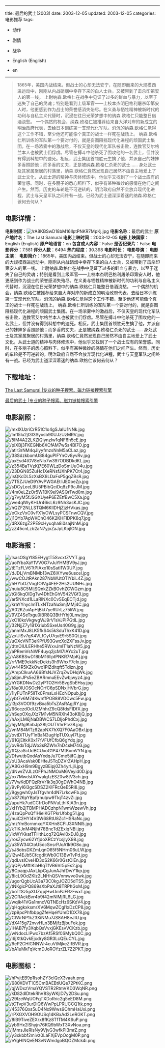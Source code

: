 
---
title: 最后的武士(2003)
date: 2003-12-05
updated: 2003-12-05
categories: 电影推荐
tags:
- 动作
- 剧情
- 战争

- English (English)
- en
---


> 1865年，美国内战结束。但战士的心却无法安宁，在随即而来的大规模西进运动中，刚刚从内战硝烟中幸存下来的白人士兵，又被带到了击杀印第安人的第一线。 上尉纳森.欧格仁在战争中见证了过多的鲜血与暴力，以至于迷失了自己的灵魂；特别是看到上级军官——上校本杰明巴格利屠杀印第安人时，他更感到作为战士的荣誉感消失殆尽。在义勇与牺牲精神被新时代的功利与自私主义代替时，沉浸在往日光荣梦想中的纳森.欧格仁只能整日借酒浇愁。 一个偶然的机会，纳森.欧格仁被推荐给来自大洋对岸的新成立的明治政府代表，去给日本训练第一支现代化军队。消沉的纳森.欧格仁觉得这个工作不错，至少他还可能像个真正的战士一样死在战场上。  纳森.欧格仁所训练的军队第一个要对付的，就是妄图阻挡现代化进程的顽固武士集团。在一场浓雾中的激战后，不仅天皇的现代化军队被击败，连教官艾尔格兰本人也被武士们俘虏。尽管在搏斗中他杀死了围攻他的一名武士，但并没有得到料想中的速死。相反，武士集团首领胜元生擒了他，并派自己的妹妹多香照顾他；而多香的丈夫，正是被纳森.欧格仁杀死的武士…… 身处武士及其家属聚居的村落里，纳森.欧格仁竟然发现自己居然不由自主地爱上了武士文化，从武士道的精神与肉体修炼中，他似乎又找到了一个战士应有的荣誉感。同时，在多丽子的悉心照料下，似乎有某种微妙的感情在他们之间产生。然而，历史的车轮是不可逆转的，明治政府自然不会放弃现代化进程，武士与天皇军队之间终有一战。已经为武士道深深着迷的纳森.欧格仁该何去何从？

## **电影详情**：

**电影封面**：<img src="https://image.tmdb.org/t/p/w200/rA8KBSwD18bM16IlptPNKR7MpKj.jpg" alt="/rA8KBSwD18bM16IlptPNKR7MpKj.jpg" title="/rA8KBSwD18bM16IlptPNKR7MpKj.jpg">
**电影名称**：最后的武士
**原产地片名**：The Last Samurai
**电影上映时间**：2003-12-05
**电影上映国家**：English (English)
**原产地语言**：en
**包含成人内容**：False
**是否纪录片**：False
**电影评分**：7.581
**评分人数**：6494
**热门程度**：30.398
**电影时长**：
**电影导演**：
**电影主演**：
**电影简介**：1865年，美国内战结束。但战士的心却无法安宁，在随即而来的大规模西进运动中，刚刚从内战硝烟中幸存下来的白人士兵，又被带到了击杀印第安人的第一线。 上尉纳森.欧格仁在战争中见证了过多的鲜血与暴力，以至于迷失了自己的灵魂；特别是看到上级军官——上校本杰明巴格利屠杀印第安人时，他更感到作为战士的荣誉感消失殆尽。在义勇与牺牲精神被新时代的功利与自私主义代替时，沉浸在往日光荣梦想中的纳森.欧格仁只能整日借酒浇愁。 一个偶然的机会，纳森.欧格仁被推荐给来自大洋对岸的新成立的明治政府代表，去给日本训练第一支现代化军队。消沉的纳森.欧格仁觉得这个工作不错，至少他还可能像个真正的战士一样死在战场上。  纳森.欧格仁所训练的军队第一个要对付的，就是妄图阻挡现代化进程的顽固武士集团。在一场浓雾中的激战后，不仅天皇的现代化军队被击败，连教官艾尔格兰本人也被武士们俘虏。尽管在搏斗中他杀死了围攻他的一名武士，但并没有得到料想中的速死。相反，武士集团首领胜元生擒了他，并派自己的妹妹多香照顾他；而多香的丈夫，正是被纳森.欧格仁杀死的武士…… 身处武士及其家属聚居的村落里，纳森.欧格仁竟然发现自己居然不由自主地爱上了武士文化，从武士道的精神与肉体修炼中，他似乎又找到了一个战士应有的荣誉感。同时，在多丽子的悉心照料下，似乎有某种微妙的感情在他们之间产生。然而，历史的车轮是不可逆转的，明治政府自然不会放弃现代化进程，武士与天皇军队之间终有一战。已经为武士道深深着迷的纳森.欧格仁该何去何从？

## **下载地址**：
[The Last Samurai |专业的种子搜索、磁力链接搜索引擎](https://movie.amd794.com:2083/?search=The%20Last%20Samurai&ordering=&mode=match_phrase&page_size=10&page=1)

[最后的武士 |专业的种子搜索、磁力链接搜索引擎](https://movie.amd794.com:2083/?search=%E6%9C%80%E5%90%8E%E7%9A%84%E6%AD%A6%E5%A3%AB&ordering=&mode=match_phrase&page_size=10&page=1)
 

## **电影剧照**：
<img src="https://image.tmdb.org/t/p/original/mxlXUzriCrR51C1o4gSJalU1NNk.jpg" alt="/mxlXUzriCrR51C1o4gSJalU1NNk.jpg" title="/mxlXUzriCrR51C1o4gSJalU1NNk.jpg"><img src="https://image.tmdb.org/t/p/original/lm15lu2jt3I3Syxsb90UJzUzMRV.jpg" alt="/lm15lu2jt3I3Syxsb90UJzUzMRV.jpg" title="/lm15lu2jt3I3Syxsb90UJzUzMRV.jpg"><img src="https://image.tmdb.org/t/p/original/5IM4A22LKZlQiynzIw1qNF6h5cE.jpg" alt="/5IM4A22LKZlQiynzIw1qNF6h5cE.jpg" title="/5IM4A22LKZlQiynzIw1qNF6h5cE.jpg"><img src="https://image.tmdb.org/t/p/original/piXBj3FKEGNb6XCfAM7w5s4BI7O.jpg" alt="/piXBj3FKEGNb6XCfAM7w5s4BI7O.jpg" title="/piXBj3FKEGNb6XCfAM7w5s4BI7O.jpg"><img src="https://image.tmdb.org/t/p/original/atlr3rNM4qJiyyfmzsNnM5aCLaz.jpg" alt="/atlr3rNM4qJiyyfmzsNnM5aCLaz.jpg" title="/atlr3rNM4qJiyyfmzsNnM5aCLaz.jpg"><img src="https://image.tmdb.org/t/p/original/38SdzkbomU884guPIFYnOv8yvRv.jpg" alt="/38SdzkbomU884guPIFYnOv8yvRv.jpg" title="/38SdzkbomU884guPIFYnOv8yvRv.jpg"><img src="https://image.tmdb.org/t/p/original/axEsd4tGV8eNlo7w397ODBDkdKL.jpg" alt="/axEsd4tGV8eNlo7w397ODBDkdKL.jpg" title="/axEsd4tGV8eNlo7w397ODBDkdKL.jpg"><img src="https://image.tmdb.org/t/p/original/z354BaTVzKj7E60WLzDoSmUuO4u.jpg" alt="/z354BaTVzKj7E60WLzDoSmUuO4u.jpg" title="/z354BaTVzKj7E60WLzDoSmUuO4u.jpg"><img src="https://image.tmdb.org/t/p/original/23DGN85ZuHc1XeRNsfJXhPK7Ot4.jpg" alt="/23DGN85ZuHc1XeRNsfJXhPK7Ot4.jpg" title="/23DGN85ZuHc1XeRNsfJXhPK7Ot4.jpg"><img src="https://image.tmdb.org/t/p/original/isQKcDL5zXsBX9LDaFsP5gqZBsR.jpg" alt="/isQKcDL5zXsBX9LDaFsP5gqZBsR.jpg" title="/isQKcDL5zXsBX9LDaFsP5gqZBsR.jpg"><img src="https://image.tmdb.org/t/p/original/7T5ZJUeD9YAvPWGAEtliJE0beZp.jpg" alt="/7T5ZJUeD9YAvPWGAEtliJE0beZp.jpg" title="/7T5ZJUeD9YAvPWGAEtliJE0beZp.jpg"><img src="https://image.tmdb.org/t/p/original/sDCyLeeLBU5PBibQciDq8zP9cJM.jpg" alt="/sDCyLeeLBU5PBibQciDq8zP9cJM.jpg" title="/sDCyLeeLBU5PBibQciDq8zP9cJM.jpg"><img src="https://image.tmdb.org/t/p/original/4m0eLZzOr5W1BK9el9ASQrTwd0m.jpg" alt="/4m0eLZzOr5W1BK9el9ASQrTwd0m.jpg" title="/4m0eLZzOr5W1BK9el9ASQrTwd0m.jpg"><img src="https://image.tmdb.org/t/p/original/g7vyM5fJSGXUyeP6EZEtfBwC5Xa.jpg" alt="/g7vyM5fJSGXUyeP6EZEtfBwC5Xa.jpg" title="/g7vyM5fJSGXUyeP6EZEtfBwC5Xa.jpg"><img src="https://image.tmdb.org/t/p/original/we4qlWyKHUr46isL6z9Nh3asKJC.jpg" alt="/we4qlWyKHUr46isL6z9Nh3asKJC.jpg" title="/we4qlWyKHUr46isL6z9Nh3asKJC.jpg"><img src="https://image.tmdb.org/t/p/original/hQZF2NLLSTQM6KlIDHjZjzHVkas.jpg" alt="/hQZF2NLLSTQM6KlIDHjZjzHVkas.jpg" title="/hQZF2NLLSTQM6KlIDHjZjzHVkas.jpg"><img src="https://image.tmdb.org/t/p/original/eCkzVxC0vFX1yOWLsyPCSTnwCQV.jpg" alt="/eCkzVxC0vFX1yOWLsyPCSTnwCQV.jpg" title="/eCkzVxC0vFX1yOWLsyPCSTnwCQV.jpg"><img src="https://image.tmdb.org/t/p/original/j1QYb7ApWKChO46K2KHFlDPK8q7.jpg" alt="/j1QYb7ApWKChO46K2KHFlDPK8q7.jpg" title="/j1QYb7ApWKChO46K2KHFlDPK8q7.jpg"><img src="https://image.tmdb.org/t/p/original/dRX6zgZ2PE9cHyuqha8i0sajNhM.jpg" alt="/dRX6zgZ2PE9cHyuqha8i0sajNhM.jpg" title="/dRX6zgZ2PE9cHyuqha8i0sajNhM.jpg"><img src="https://image.tmdb.org/t/p/original/zZ45cnLzb2aN7yjoZaJpLKojlON.jpg" alt="/zZ45cnLzb2aN7yjoZaJpLKojlON.jpg" title="/zZ45cnLzb2aN7yjoZaJpLKojlON.jpg">

## **电影海报**：
<img src="https://image.tmdb.org/t/p/original/lsasOSgYI85EHygtT5SvcxtZVYT.jpg" alt="/lsasOSgYI85EHygtT5SvcxtZVYT.jpg" title="/lsasOSgYI85EHygtT5SvcxtZVYT.jpg"><img src="https://image.tmdb.org/t/p/original/uolYbaXaY1VV0G7vJuYHMBV9yJ.jpg" alt="/uolYbaXaY1VV0G7vJuYHMBV9yJ.jpg" title="/uolYbaXaY1VV0G7vJuYHMBV9yJ.jpg"><img src="https://image.tmdb.org/t/p/original/tETzFLV6TtPIAxo10sSatI1W0UP.jpg" alt="/tETzFLV6TtPIAxo10sSatI1W0UP.jpg" title="/tETzFLV6TtPIAxo10sSatI1W0UP.jpg"><img src="https://image.tmdb.org/t/p/original/dJDLjVmBNMb13wZ6lXYwe6uscel.jpg" alt="/dJDLjVmBNMb13wZ6lXYwe6uscel.jpg" title="/dJDLjVmBNMb13wZ6lXYwe6uscel.jpg"><img src="https://image.tmdb.org/t/p/original/wwCOJtRAkn287NbWUtOTlYbiL4Z.jpg" alt="/wwCOJtRAkn287NbWUtOTlYbiL4Z.jpg" title="/wwCOJtRAkn287NbWUtOTlYbiL4Z.jpg"><img src="https://image.tmdb.org/t/p/original/hHYbOZVogfOIVg4FEF2Hs2UUNHs.jpg" alt="/hHYbOZVogfOIVg4FEF2Hs2UUNHs.jpg" title="/hHYbOZVogfOIVg4FEF2Hs2UUNHs.jpg"><img src="https://image.tmdb.org/t/p/original/nuiu8C5MIjSQnkZZkBOvhZCWGzm.jpg" alt="/nuiu8C5MIjSQnkZZkBOvhZCWGzm.jpg" title="/nuiu8C5MIjSQnkZZkBOvhZCWGzm.jpg"><img src="https://image.tmdb.org/t/p/original/tGI6kqOIDgTw4DhEhGhV542VGf3.jpg" alt="/tGI6kqOIDgTw4DhEhGhV542VGf3.jpg" title="/tGI6kqOIDgTw4DhEhGhV542VGf3.jpg"><img src="https://image.tmdb.org/t/p/original/ar5NXcd1LLaRlNXc0CvSEqECTjd.jpg" alt="/ar5NXcd1LLaRlNXc0CvSEqECTjd.jpg" title="/ar5NXcd1LLaRlNXc0CvSEqECTjd.jpg"><img src="https://image.tmdb.org/t/p/original/kraYYnycImTLxNTzaNuSmjMMj4C.jpg" alt="/kraYYnycImTLxNTzaNuSmjMMj4C.jpg" title="/kraYYnycImTLxNTzaNuSmjMMj4C.jpg"><img src="https://image.tmdb.org/t/p/original/A02KZuiApHjBkt7yeRUrLz75liW.jpg" alt="/A02KZuiApHjBkt7yeRUrLz75liW.jpg" title="/A02KZuiApHjBkt7yeRUrLz75liW.jpg"><img src="https://image.tmdb.org/t/p/original/9VZ4SeTxgu0iBR8Q3BtHYhj0Lnw.jpg" alt="/9VZ4SeTxgu0iBR8Q3BtHYhj0Lnw.jpg" title="/9VZ4SeTxgu0iBR8Q3BtHYhj0Lnw.jpg"><img src="https://image.tmdb.org/t/p/original/xC10koVkgwgWJ9rV1sVJPIPGtlL.jpg" alt="/xC10koVkgwgWJ9rV1sVJPIPGtlL.jpg" title="/xC10koVkgwgWJ9rV1sVJPIPGtlL.jpg"><img src="https://image.tmdb.org/t/p/original/32NjjZ7y1B1Xriub5SxeUs40G9g.jpg" alt="/32NjjZ7y1B1Xriub5SxeUs40G9g.jpg" title="/32NjjZ7y1B1Xriub5SxeUs40G9g.jpg"><img src="https://image.tmdb.org/t/p/original/anmMxJ8LK5fkS4s5kSduThxK41D.jpg" alt="/anmMxJ8LK5fkS4s5kSduThxK41D.jpg" title="/anmMxJ8LK5fkS4s5kSduThxK41D.jpg"><img src="https://image.tmdb.org/t/p/original/zxUiSv7gK4VLfCyU7quE9r5S0Qt.jpg" alt="/zxUiSv7gK4VLfCyU7quE9r5S0Qt.jpg" title="/zxUiSv7gK4VLfCyU7quE9r5S0Qt.jpg"><img src="https://image.tmdb.org/t/p/original/uOXcVNT3eKPfU93GwcXd2XFssJv.jpg" alt="/uOXcVNT3eKPfU93GwcXd2XFssJv.jpg" title="/uOXcVNT3eKPfU93GwcXd2XFssJv.jpg"><img src="https://image.tmdb.org/t/p/original/dtnOIULERHhe5RWxvJmIT1aNzW5.jpg" alt="/dtnOIULERHhe5RWxvJmIT1aNzW5.jpg" title="/dtnOIULERHhe5RWxvJmIT1aNzW5.jpg"><img src="https://image.tmdb.org/t/p/original/aPRemVsNWF4uyq2jcMl7IAYc2uT.jpg" alt="/aPRemVsNWF4uyq2jcMl7IAYc2uT.jpg" title="/aPRemVsNWF4uyq2jcMl7IAYc2uT.jpg"><img src="https://image.tmdb.org/t/p/original/rA8KBSwD18bM16IlptPNKR7MpKj.jpg" alt="/rA8KBSwD18bM16IlptPNKR7MpKj.jpg" title="/rA8KBSwD18bM16IlptPNKR7MpKj.jpg"><img src="https://image.tmdb.org/t/p/original/rrVME9ekkNcDekts3h9WhxF7cIx.jpg" alt="/rrVME9ekkNcDekts3h9WhxF7cIx.jpg" title="/rrVME9ekkNcDekts3h9WhxF7cIx.jpg"><img src="https://image.tmdb.org/t/p/original/w44R5KZkOwx1PIZdItqft5Tdizn.jpg" alt="/w44R5KZkOwx1PIZdItqft5Tdizn.jpg" title="/w44R5KZkOwx1PIZdItqft5Tdizn.jpg"><img src="https://image.tmdb.org/t/p/original/AmpClkuAA66BfsNJVZrqZwDHqWk.jpg" alt="/AmpClkuAA66BfsNJVZrqZwDHqWk.jpg" title="/AmpClkuAA66BfsNJVZrqZwDHqWk.jpg"><img src="https://image.tmdb.org/t/p/original/a8jmJPs5eZBARmnuEEvZwbjwyz4.jpg" alt="/a8jmJPs5eZBARmnuEEvZwbjwyz4.jpg" title="/a8jmJPs5eZBARmnuEEvZwbjwyz4.jpg"><img src="https://image.tmdb.org/t/p/original/hYGKDNwDz2yPTO2Hr5BvgSbEHsy.jpg" alt="/hYGKDNwDz2yPTO2Hr5BvgSbEHsy.jpg" title="/hYGKDNwDz2yPTO2Hr5BvgSbEHsy.jpg"><img src="https://image.tmdb.org/t/p/original/f8a0lUOSOcNCrfC6pSDNxjHVbrG.jpg" alt="/f8a0lUOSOcNCrfC6pSDNxjHVbrG.jpg" title="/f8a0lUOSOcNCrfC6pSDNxjHVbrG.jpg"><img src="https://image.tmdb.org/t/p/original/1iyFUTnP5llTx0PmsLxHEcNOpub.jpg" alt="/1iyFUTnP5llTx0PmsLxHEcNOpub.jpg" title="/1iyFUTnP5llTx0PmsLxHEcNOpub.jpg"><img src="https://image.tmdb.org/t/p/original/ybt7v6M74KwnffPOB88VDCwc5Fw.jpg" alt="/ybt7v6M74KwnffPOB88VDCwc5Fw.jpg" title="/ybt7v6M74KwnffPOB88VDCwc5Fw.jpg"><img src="https://image.tmdb.org/t/p/original/i3p3VOOf9zvBxa5bTsZAsRAgjRY.jpg" alt="/i3p3VOOf9zvBxa5bTsZAsRAgjRY.jpg" title="/i3p3VOOf9zvBxa5bTsZAsRAgjRY.jpg"><img src="https://image.tmdb.org/t/p/original/66oczdOdUZMhhrZ9cQ8fdsFlDfX.jpg" alt="/66oczdOdUZMhhrZ9cQ8fdsFlDfX.jpg" title="/66oczdOdUZMhhrZ9cQ8fdsFlDfX.jpg"><img src="https://image.tmdb.org/t/p/original/hSepOXqJXz7M1vM5NRXh43oK8jQ.jpg" alt="/hSepOXqJXz7M1vM5NRXh43oK8jQ.jpg" title="/hSepOXqJXz7M1vM5NRXh43oK8jQ.jpg"><img src="https://image.tmdb.org/t/p/original/hAxjLM6jNaDBWCS7LDIjoPhdCxj.jpg" alt="/hAxjLM6jNaDBWCS7LDIjoPhdCxj.jpg" title="/hAxjLM6jNaDBWCS7LDIjoPhdCxj.jpg"><img src="https://image.tmdb.org/t/p/original/hjyMfgIKnbJp28IjOUTVhrPlvz8.jpg" alt="/hjyMfgIKnbJp28IjOUTVhrPlvz8.jpg" title="/hjyMfgIKnbJp28IjOUTVhrPlvz8.jpg"><img src="https://image.tmdb.org/t/p/original/vnM84MTz62apNX7hXQ7F0AaOBxl.jpg" alt="/vnM84MTz62apNX7hXQ7F0AaOBxl.jpg" title="/vnM84MTz62apNX7hXQ7F0AaOBxl.jpg"><img src="https://image.tmdb.org/t/p/original/ovtDiTUyF1nBaN3ugHpTUXuyI7f.jpg" alt="/ovtDiTUyF1nBaN3ugHpTUXuyI7f.jpg" title="/ovtDiTUyF1nBaN3ugHpTUXuyI7f.jpg"><img src="https://image.tmdb.org/t/p/original/61GjEltkK0x17rVFUfCfbQ6gYdq.jpg" alt="/61GjEltkK0x17rVFUfCfbQ6gYdq.jpg" title="/61GjEltkK0x17rVFUfCfbQ6gYdq.jpg"><img src="https://image.tmdb.org/t/p/original/ovRdxTdjJWo3sRZWlv7nD4sM74G.jpg" alt="/ovRdxTdjJWo3sRZWlv7nD4sM74G.jpg" title="/ovRdxTdjJWo3sRZWlv7nD4sM74G.jpg"><img src="https://image.tmdb.org/t/p/original/ffQzaScUdBCUxoG1P47MtKxmVYN.jpg" alt="/ffQzaScUdBCUxoG1P47MtKxmVYN.jpg" title="/ffQzaScUdBCUxoG1P47MtKxmVYN.jpg"><img src="https://image.tmdb.org/t/p/original/DfwutbQodAsYxdqJu7Cme5jifC.jpg" alt="/DfwutbQodAsYxdqJu7Cme5jifC.jpg" title="/DfwutbQodAsYxdqJu7Cme5jifC.jpg"><img src="https://image.tmdb.org/t/p/original/oU3AcaVak0EHfeJ5TqDZVrZAHpH.jpg" alt="/oU3AcaVak0EHfeJ5TqDZVrZAHpH.jpg" title="/oU3AcaVak0EHfeJ5TqDZVrZAHpH.jpg"><img src="https://image.tmdb.org/t/p/original/A8GxH9m9BgyzBEipj0Zh4yrLjli.jpg" alt="/A8GxH9m9BgyzBEipj0Zh4yrLjli.jpg" title="/A8GxH9m9BgyzBEipj0Zh4yrLjli.jpg"><img src="https://image.tmdb.org/t/p/original/dNwrZVJLzOFPhJNMOxM6Veyid0D.jpg" alt="/dNwrZVJLzOFPhJNMOxM6Veyid0D.jpg" title="/dNwrZVJLzOFPhJNMOxM6Veyid0D.jpg"><img src="https://image.tmdb.org/t/p/original/ox7MwdstAYwalgfzESZ0w8tV3ch.jpg" alt="/ox7MwdstAYwalgfzESZ0w8tV3ch.jpg" title="/ox7MwdstAYwalgfzESZ0w8tV3ch.jpg"><img src="https://image.tmdb.org/t/p/original/7VwKdDFQzRrVr1k3q30gDWhO4NB.jpg" alt="/7VwKdDFQzRrVr1k3q30gDWhO4NB.jpg" title="/7VwKdDFQzRrVr1k3q30gDWhO4NB.jpg"><img src="https://image.tmdb.org/t/p/original/9vPyl6l3gcSDSZ2KlFRcQeE5Ri8.jpg" alt="/9vPyl6l3gcSDSZ2KlFRcQeE5Ri8.jpg" title="/9vPyl6l3gcSDSZ2KlFRcQeE5Ri8.jpg"><img src="https://image.tmdb.org/t/p/original/9gygwh0yJsTfgvhr4dN7LrkcwFb.jpg" alt="/9gygwh0yJsTfgvhr4dN7LrkcwFb.jpg" title="/9gygwh0yJsTfgvhr4dN7LrkcwFb.jpg"><img src="https://image.tmdb.org/t/p/original/o8726pYBpfjrnulpw9TlqT4zvZi.jpg" alt="/o8726pYBpfjrnulpw9TlqT4zvZi.jpg" title="/o8726pYBpfjrnulpw9TlqT4zvZi.jpg"><img src="https://image.tmdb.org/t/p/original/upuHk7udCCfrDoPNVuLthIKjA3n.jpg" alt="/upuHk7udCCfrDoPNVuLthIKjA3n.jpg" title="/upuHk7udCCfrDoPNVuLthIKjA3n.jpg"><img src="https://image.tmdb.org/t/p/original/xHYb2jTBMPHADCzhpN1wmWzewVh.jpg" alt="/xHYb2jTBMPHADCzhpN1wmWzewVh.jpg" title="/xHYb2jTBMPHADCzhpN1wmWzewVh.jpg"><img src="https://image.tmdb.org/t/p/original/4zaQpPsQf1HielKGTPkrUfobg51.jpg" alt="/4zaQpPsQf1HielKGTPkrUfobg51.jpg" title="/4zaQpPsQf1HielKGTPkrUfobg51.jpg"><img src="https://image.tmdb.org/t/p/original/nuiC2HYI4V3W68RtU8Zc1HSRaNc.jpg" alt="/nuiC2HYI4V3W68RtU8Zc1HSRaNc.jpg" title="/nuiC2HYI4V3W68RtU8Zc1HSRaNc.jpg"><img src="https://image.tmdb.org/t/p/original/mzYmBornmxqYXXHn8CFIJ3XNNl5.jpg" alt="/mzYmBornmxqYXXHn8CFIJ3XNNl5.jpg" title="/mzYmBornmxqYXXHn8CFIJ3XNNl5.jpg"><img src="https://image.tmdb.org/t/p/original/kTlKJnM4Njhf78BncTdZExlqNBi.jpg" alt="/kTlKJnM4Njhf78BncTdZExlqNBi.jpg" title="/kTlKJnM4Njhf78BncTdZExlqNBi.jpg"><img src="https://image.tmdb.org/t/p/original/ixWYKkatTFHthLcq72QAvl0xDJ8.jpg" alt="/ixWYKkatTFHthLcq72QAvl0xDJ8.jpg" title="/ixWYKkatTFHthLcq72QAvl0xDJ8.jpg"><img src="https://image.tmdb.org/t/p/original/rosZycw62YfjdoXRCzYcsjlyX98.jpg" alt="/rosZycw62YfjdoXRCzYcsjlyX98.jpg" title="/rosZycw62YfjdoXRCzYcsjlyX98.jpg"><img src="https://image.tmdb.org/t/p/original/u35W34CtoU5dcSnsrPJoA1k9G8o.jpg" alt="/u35W34CtoU5dcSnsrPJoA1k9G8o.jpg" title="/u35W34CtoU5dcSnsrPJoA1k9G8o.jpg"><img src="https://image.tmdb.org/t/p/original/sJ8obsDXZmLqnO85f5NHrn06uLW.jpg" alt="/sJ8obsDXZmLqnO85f5NHrn06uLW.jpg" title="/sJ8obsDXZmLqnO85f5NHrn06uLW.jpg"><img src="https://image.tmdb.org/t/p/original/l2w4EJb5CfcgdltWb0C13BwTvPd.jpg" alt="/l2w4EJb5CfcgdltWb0C13BwTvPd.jpg" title="/l2w4EJb5CfcgdltWb0C13BwTvPd.jpg"><img src="https://image.tmdb.org/t/p/original/qdLvsICveHD3oS2K66r0GstOlEn.jpg" alt="/qdLvsICveHD3oS2K66r0GstOlEn.jpg" title="/qdLvsICveHD3oS2K66r0GstOlEn.jpg"><img src="https://image.tmdb.org/t/p/original/qQPjvMftIKlaHIqTfVB6Vr5pEs2.jpg" alt="/qQPjvMftIKlaHIqTfVB6Vr5pEs2.jpg" title="/qQPjvMftIKlaHIqTfVB6Vr5pEs2.jpg"><img src="https://image.tmdb.org/t/p/original/8CpaqpJAxLkpCgJunAJhfDwY1kp.jpg" alt="/8CpaqpJAxLkpCgJunAJhfDwY1kp.jpg" title="/8CpaqpJAxLkpCgJunAJhfDwY1kp.jpg"><img src="https://image.tmdb.org/t/p/original/8icL9OdZKlz2LNHhQSVnmwvo0wk.jpg" alt="/8icL9OdZKlz2LNHhQSVnmwvo0wk.jpg" title="/8icL9OdZKlz2LNHhQSVnmwvo0wk.jpg"><img src="https://image.tmdb.org/t/p/original/ugorQgbUcA3a73C0kgJOZD5dTS5.jpg" alt="/ugorQgbUcA3a73C0kgJOZD5dTS5.jpg" title="/ugorQgbUcA3a73C0kgJOZD5dTS5.jpg"><img src="https://image.tmdb.org/t/p/original/tNKgicPQ869sXbPaXJt8TRPhGoM.jpg" alt="/tNKgicPQ869sXbPaXJt8TRPhGoM.jpg" title="/tNKgicPQ869sXbPaXJt8TRPhGoM.jpg"><img src="https://image.tmdb.org/t/p/original/boTfSz5pXUZqpjHwUmPJFRzFwxT.jpg" alt="/boTfSz5pXUZqpjHwUmPJFRzFwxT.jpg" title="/boTfSz5pXUZqpjHwUmPJFRzFwxT.jpg"><img src="https://image.tmdb.org/t/p/original/2CRAckBvr4b9f42mNlMjRL6LG.jpg" alt="/2CRAckBvr4b9f42mNlMjRL6LG.jpg" title="/2CRAckBvr4b9f42mNlMjRL6LG.jpg"><img src="https://image.tmdb.org/t/p/original/wqIk41VGa1mncVQTNEcHz6SKdV4.jpg" alt="/wqIk41VGa1mncVQTNEcHz6SKdV4.jpg" title="/wqIk41VGa1mncVQTNEcHz6SKdV4.jpg"><img src="https://image.tmdb.org/t/p/original/qHqgkxksmrXV6MqwZCgl1xDzCP8.jpg" alt="/qHqgkxksmrXV6MqwZCgl1xDzCP8.jpg" title="/qHqgkxksmrXV6MqwZCgl1xDzCP8.jpg"><img src="https://image.tmdb.org/t/p/original/zp9pcPhfbbpgZfeHqeYUmD1DX78.jpg" alt="/zp9pcPhfbbpgZfeHqeYUmD1DX78.jpg" title="/zp9pcPhfbbpgZfeHqeYUmD1DX78.jpg"><img src="https://image.tmdb.org/t/p/original/CtWrNP1kZ3XiNMu7JS8AH8eJIU.jpg" alt="/CtWrNP1kZ3XiNMu7JS8AH8eJIU.jpg" title="/CtWrNP1kZ3XiNMu7JS8AH8eJIU.jpg"><img src="https://image.tmdb.org/t/p/original/dX415g72nvvHLn3BMjfzBjbuFok.jpg" alt="/dX415g72nvvHLn3BMjfzBjbuFok.jpg" title="/dX415g72nvvHLn3BMjfzBjbuFok.jpg"><img src="https://image.tmdb.org/t/p/original/iHAB7fy3XqbQsVvxjGKEsvVCKzb.jpg" alt="/iHAB7fy3XqbQsVvxjGKEsvVCKzb.jpg" title="/iHAB7fy3XqbQsVvxjGKEsvVCKzb.jpg"><img src="https://image.tmdb.org/t/p/original/wNdocLIPwc7bzAf5RSf0SMybQ0C.jpg" alt="/wNdocLIPwc7bzAf5RSf0SMybQ0C.jpg" title="/wNdocLIPwc7bzAf5RSf0SMybQ0C.jpg"><img src="https://image.tmdb.org/t/p/original/i6jXtkQvkEjcdry8GR3LcQEuCYL.jpg" alt="/i6jXtkQvkEjcdry8GR3LcQEuCYL.jpg" title="/i6jXtkQvkEjcdry8GR3LcQEuCYL.jpg"><img src="https://image.tmdb.org/t/p/original/6eP2CHIGNNWr4cuVtMjkeZifBVR.jpg" alt="/6eP2CHIGNNWr4cuVtMjkeZifBVR.jpg" title="/6eP2CHIGNNWr4cuVtMjkeZifBVR.jpg"><img src="https://image.tmdb.org/t/p/original/bA1uMkFqVcmDJoROYzrZL7Z2PKT.jpg" alt="/bA1uMkFqVcmDJoROYzrZL7Z2PKT.jpg" title="/bA1uMkFqVcmDJoROYzrZL7Z2PKT.jpg">

## **电影图标**：
<img src="https://image.tmdb.org/t/p/original/hPvjtEB9p1IsohZY3clQcX3vaah.png" alt="/hPvjtEB9p1IsohZY3clQcX3vaah.png" title="/hPvjtEB9p1IsohZY3clQcX3vaah.png"><img src="https://image.tmdb.org/t/p/original/680XDVT1C5CmBAEBtiUQe72PtKC.png" alt="/680XDVT1C5CmBAEBtiUQe72PtKC.png" title="/680XDVT1C5CmBAEBtiUQe72PtKC.png"><img src="https://image.tmdb.org/t/p/original/qjWDxzVmaYQVSTR2RtmVKD3WqNR.png" alt="/qjWDxzVmaYQVSTR2RtmVKD3WqNR.png" title="/qjWDxzVmaYQVSTR2RtmVKD3WqNR.png"><img src="https://image.tmdb.org/t/p/original/kD82dIDtekRhV8SyWKjlD7y2DSu.png" alt="/kD82dIDtekRhV8SyWKjlD7y2DSu.png" title="/kD82dIDtekRhV8SyWKjlD7y2DSu.png"><img src="https://image.tmdb.org/t/p/original/29IzeWqUOFgTXDoRric2g5eED8M.png" alt="/29IzeWqUOFgTXDoRric2g5eED8M.png" title="/29IzeWqUOFgTXDoRric2g5eED8M.png"><img src="https://image.tmdb.org/t/p/original/tCTvpV3urDiQ6WwPpLPRUCCQ1tk.png" alt="/tCTvpV3urDiQ6WwPpLPRUCCQ1tk.png" title="/tCTvpV3urDiQ6WwPpLPRUCCQ1tk.png"><img src="https://image.tmdb.org/t/p/original/45376Qxs5uD4Nx9Wws9OhmHaUxi.png" alt="/45376Qxs5uD4Nx9Wws9OhmHaUxi.png" title="/45376Qxs5uD4Nx9Wws9OhmHaUxi.png"><img src="https://image.tmdb.org/t/p/original/rPXGXVOH9OUSq14KBxAd2LeRGKT.png" alt="/rPXGXVOH9OUSq14KBxAd2LeRGKT.png" title="/rPXGXVOH9OUSq14KBxAd2LeRGKT.png"><img src="https://image.tmdb.org/t/p/original/8iB9TiveZEXrx8fKz8TfTM4K6uP.png" alt="/8iB9TiveZEXrx8fKz8TfTM4K6uP.png" title="/8iB9TiveZEXrx8fKz8TfTM4K6uP.png"><img src="https://image.tmdb.org/t/p/original/yb9Hx2lShyjn76KQ9bWxT3XvNoa.png" alt="/yb9Hx2lShyjn76KQ9bWxT3XvNoa.png" title="/yb9Hx2lShyjn76KQ9bWxT3XvNoa.png"><img src="https://image.tmdb.org/t/p/original/jMmsJleRlsNy9VjvG3wfkPI3mrZ.png" alt="/jMmsJleRlsNy9VjvG3wfkPI3mrZ.png" title="/jMmsJleRlsNy9VjvG3wfkPI3mrZ.png"><img src="https://image.tmdb.org/t/p/original/y3xkbbf2mivz0LaFXjEVpOcgM0P.png" alt="/y3xkbbf2mivz0LaFXjEVpOcgM0P.png" title="/y3xkbbf2mivz0LaFXjEVpOcgM0P.png"><img src="https://image.tmdb.org/t/p/original/eYgHlNQeEN3vNWmdgoBQOZMck4i.png" alt="/eYgHlNQeEN3vNWmdgoBQOZMck4i.png" title="/eYgHlNQeEN3vNWmdgoBQOZMck4i.png">
